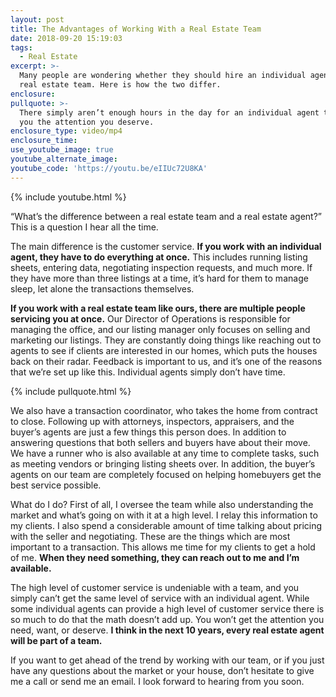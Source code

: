 ```yaml
---
layout: post
title: The Advantages of Working With a Real Estate Team
date: 2018-09-20 15:19:03
tags:
  - Real Estate
excerpt: >-
  Many people are wondering whether they should hire an individual agent or a
  real estate team. Here is how the two differ.
enclosure:
pullquote: >-
  There simply aren’t enough hours in the day for an individual agent to give
  you the attention you deserve.
enclosure_type: video/mp4
enclosure_time:
use_youtube_image: true
youtube_alternate_image:
youtube_code: 'https://youtu.be/eIIUc72U8KA'
---
```


{% include youtube.html %}

“What’s the difference between a real estate team and a real estate agent?” This is a question I hear all the time.

The main difference is the customer service. **If you work with an individual agent, they have to do everything at once.** This includes running listing sheets, entering data, negotiating inspection requests, and much more. If they have more than three listings at a time, it’s hard for them to manage sleep, let alone the transactions themselves.

**If you work with a real estate team like ours, there are multiple people servicing you at once.** Our Director of Operations is responsible for managing the office, and our listing manager only focuses on selling and marketing our listings. They are constantly doing things like reaching out to agents to see if clients are interested in our homes, which puts the houses back on their radar. Feedback is important to us, and it’s one of the reasons that we’re set up like this. Individual agents simply don’t have time.

{% include pullquote.html %}

We also have a transaction coordinator, who takes the home from contract to close. Following up with attorneys, inspectors, appraisers, and the buyer’s agents are just a few things this person does. In addition to answering questions that both sellers and buyers have about their move. We have a runner who is also available at any time to complete tasks, such as meeting vendors or bringing listing sheets over. In addition, the buyer’s agents on our team are completely focused on helping homebuyers get the best service possible.

What do I do? First of all, I oversee the team while also understanding the market and what’s going on with it at a high level. I relay this information to my clients. I also spend a considerable amount of time talking about pricing with the seller and negotiating. These are the things which are most important to a transaction. This allows me time for my clients to get a hold of me. **When they need something, they can reach out to me and I’m available.**

The high level of customer service is undeniable with a team, and you simply can’t get the same level of service with an individual agent. While some individual agents can provide a high level of customer service there is so much to do that the math doesn’t add up. You won’t get the attention you need, want, or deserve. **I think in the next 10 years, every real estate agent will be part of a team.**

If you want to get ahead of the trend by working with our team, or if you just have any questions about the market or your house, don’t hesitate to give me a call or send me an email. I look forward to hearing from you soon.